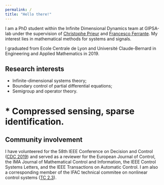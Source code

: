 ```yaml
---
permalink: /
title: "Hello there!"
---
```



I am a PhD student within the Infinite Dimensional Dynamics team at GIPSA-lab under the supervision of [Christophe Prieur](http://www.gipsa-lab.grenoble-inp.fr/~christophe.prieur/) and [Francesco Ferrante](http://www.fferrante.net/). My interest lies in mathematical methods for systems and signals. 


I graduated from Ecole Centrale de Lyon and Université Claude-Bernard in Engineering and Applied Mathematics in 2019.

## Research interests
* Infinite-dimensional systems theory;
* Boundary control of partial differential equations;
* Semigroup and operator theory.

# * Compressed sensing, sparse identification.


## Community involvement 

I have volunteered for the 58th IEEE Conference on Decision and Control ([CDC 2019](https://cdc2019.ieeecss.org/)) and served as a reviewer for the European Journal of Control, the IMA Journal of Mathematical Control and Information, the IEEE Control Systems Letters, and the IEEE Transactions on Automatic Control. I am also a corresponding member of the IFAC technical commitee on nonlinear control systems ([TC 2.3](https://tc.ifac-control.org/2/3)).
